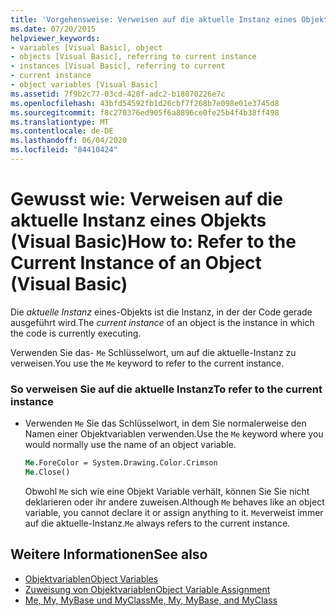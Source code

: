 ```yaml
---
title: 'Vorgehensweise: Verweisen auf die aktuelle Instanz eines Objekts'
ms.date: 07/20/2015
helpviewer_keywords:
- variables [Visual Basic], object
- objects [Visual Basic], referring to current instance
- instances [Visual Basic], referring to current
- current instance
- object variables [Visual Basic]
ms.assetid: 7f9b2c77-03cd-428f-adc2-b18070226e7c
ms.openlocfilehash: 43bfd54592fb1d26cbf7f268b7e098e01e3745d8
ms.sourcegitcommit: f8c270376ed905f6a8896ce0fe25b4f4b38ff498
ms.translationtype: MT
ms.contentlocale: de-DE
ms.lasthandoff: 06/04/2020
ms.locfileid: "84410424"
---
```

# <a name="how-to-refer-to-the-current-instance-of-an-object-visual-basic"></a><span data-ttu-id="55d3c-102">Gewusst wie: Verweisen auf die aktuelle Instanz eines Objekts (Visual Basic)</span><span class="sxs-lookup"><span data-stu-id="55d3c-102">How to: Refer to the Current Instance of an Object (Visual Basic)</span></span>
<span data-ttu-id="55d3c-103">Die *aktuelle Instanz* eines-Objekts ist die Instanz, in der der Code gerade ausgeführt wird.</span><span class="sxs-lookup"><span data-stu-id="55d3c-103">The *current instance* of an object is the instance in which the code is currently executing.</span></span>  
  
 <span data-ttu-id="55d3c-104">Verwenden Sie das- `Me` Schlüsselwort, um auf die aktuelle-Instanz zu verweisen.</span><span class="sxs-lookup"><span data-stu-id="55d3c-104">You use the `Me` keyword to refer to the current instance.</span></span>  
  
### <a name="to-refer-to-the-current-instance"></a><span data-ttu-id="55d3c-105">So verweisen Sie auf die aktuelle Instanz</span><span class="sxs-lookup"><span data-stu-id="55d3c-105">To refer to the current instance</span></span>  
  
- <span data-ttu-id="55d3c-106">Verwenden `Me` Sie das Schlüsselwort, in dem Sie normalerweise den Namen einer Objektvariablen verwenden.</span><span class="sxs-lookup"><span data-stu-id="55d3c-106">Use the `Me` keyword where you would normally use the name of an object variable.</span></span>  
  
    ```vb  
    Me.ForeColor = System.Drawing.Color.Crimson  
    Me.Close()  
    ```  
  
     <span data-ttu-id="55d3c-107">Obwohl `Me` sich wie eine Objekt Variable verhält, können Sie Sie nicht deklarieren oder ihr andere zuweisen.</span><span class="sxs-lookup"><span data-stu-id="55d3c-107">Although `Me` behaves like an object variable, you cannot declare it or assign anything to it.</span></span> <span data-ttu-id="55d3c-108">`Me`verweist immer auf die aktuelle-Instanz.</span><span class="sxs-lookup"><span data-stu-id="55d3c-108">`Me` always refers to the current instance.</span></span>  
  
## <a name="see-also"></a><span data-ttu-id="55d3c-109">Weitere Informationen</span><span class="sxs-lookup"><span data-stu-id="55d3c-109">See also</span></span>

- [<span data-ttu-id="55d3c-110">Objektvariablen</span><span class="sxs-lookup"><span data-stu-id="55d3c-110">Object Variables</span></span>](object-variables.md)
- [<span data-ttu-id="55d3c-111">Zuweisung von Objektvariablen</span><span class="sxs-lookup"><span data-stu-id="55d3c-111">Object Variable Assignment</span></span>](object-variable-assignment.md)
- [<span data-ttu-id="55d3c-112">Me, My, MyBase und MyClass</span><span class="sxs-lookup"><span data-stu-id="55d3c-112">Me, My, MyBase, and MyClass</span></span>](../../program-structure/me-my-mybase-and-myclass.md)
